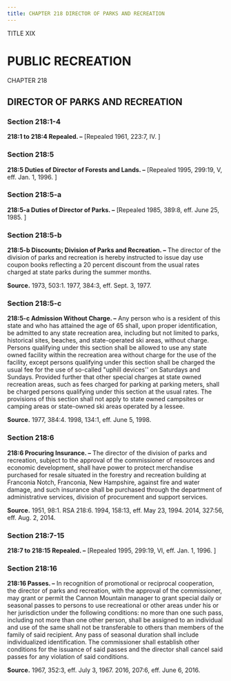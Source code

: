 ```yaml
---
title: CHAPTER 218 DIRECTOR OF PARKS AND RECREATION
---
```


TITLE XIX
                                             
PUBLIC RECREATION
=================

CHAPTER 218
                                             
DIRECTOR OF PARKS AND RECREATION
--------------------------------

### Section 218:1-4

 **218:1 to 218:4 Repealed. –** 
                                             [Repealed 1961, 223:7, IV.
                                             ]

### Section 218:5

 **218:5 Duties of Director of Forests and Lands. –** 
                                             [Repealed
1995, 299:19, V, eff. Jan. 1, 1996.
                                             ]

### Section 218:5-a

 **218:5-a Duties of Director of Parks. –** 
                                             [Repealed 1985, 389:8,
eff. June 25, 1985.
                                             ]

### Section 218:5-b

 **218:5-b Discounts; Division of Parks and Recreation. –** The
director of the division of parks and recreation is hereby instructed to
issue day use coupon books reflecting a 20 percent discount from the
usual rates charged at state parks during the summer months.

**Source.** 1973, 503:1. 1977, 384:3, eff. Sept. 3, 1977.

### Section 218:5-c

 **218:5-c Admission Without Charge. –** Any person who is a resident
of this state and who has attained the age of 65 shall, upon proper
identification, be admitted to any state recreation area, including but
not limited to parks, historical sites, beaches, and state-operated ski
areas, without charge. Persons qualifying under this section shall be
allowed to use any state owned facility within the recreation area
without charge for the use of the facility, except persons qualifying
under this section shall be charged the usual fee for the use of
so-called "uphill devices'' on Saturdays and Sundays. Provided further
that other special charges at state owned recreation areas, such as fees
charged for parking at parking meters, shall be charged persons
qualifying under this section at the usual rates. The provisions of this
section shall not apply to state owned campsites or camping areas or
state-owned ski areas operated by a lessee.

**Source.** 1977, 384:4. 1998, 134:1, eff. June 5, 1998.

### Section 218:6

 **218:6 Procuring Insurance. –** The director of the division of
parks and recreation, subject to the approval of the commissioner of
resources and economic development, shall have power to protect
merchandise purchased for resale situated in the forestry and recreation
building at Franconia Notch, Franconia, New Hampshire, against fire and
water damage, and such insurance shall be purchased through the
department of administrative services, division of procurement and
support services.

**Source.** 1951, 98:1. RSA 218:6. 1994, 158:13, eff. May 23, 1994.
2014, 327:56, eff. Aug. 2, 2014.

### Section 218:7-15

 **218:7 to 218:15 Repealed. –** 
                                             [Repealed 1995, 299:19, VI, eff.
Jan. 1, 1996.
                                             ]

### Section 218:16

 **218:16 Passes. –** In recognition of promotional or reciprocal
cooperation, the director of parks and recreation, with the approval of
the commissioner, may grant or permit the Cannon Mountain manager to
grant special daily or seasonal passes to persons to use recreational or
other areas under his or her jurisdiction under the following
conditions: no more than one such pass, including not more than one
other person, shall be assigned to an individual and use of the same
shall not be transferable to others than members of the family of said
recipient. Any pass of seasonal duration shall include individualized
identification. The commissioner shall establish other conditions for
the issuance of said passes and the director shall cancel said passes
for any violation of said conditions.

**Source.** 1967, 352:3, eff. July 3, 1967. 2016, 207:6, eff. June 6,
2016.
